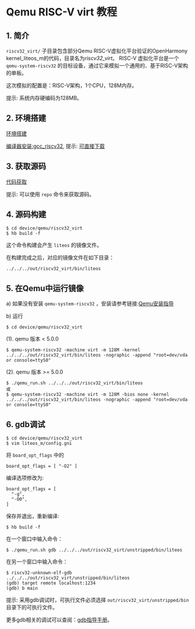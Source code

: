 # Qemu RISC-V virt 教程

## 1. 简介
`riscv32_virt/` 子目录包含部分Qemu RISC-V虚拟化平台验证的OpenHarmony kernel\_liteos\_m的代码，目录名为*riscv32_virt*。
RISC-V 虚拟化平台是一个 `qemu-system-riscv32` 的目标设备，通过它来模拟一个通用的、基于RISC-V架构的单板。

这次模拟的配置是：RISC-V架构，1个CPU，128M内存。

提示: 系统内存硬编码为128MB。

## 2. 环境搭建

[环境搭建](https://gitee.com/openharmony/docs/blob/master/zh-cn/device-dev/quick-start/quickstart-lite-env-setup.md)

[编译器安装:gcc_riscv32](https://gitee.com/openharmony/docs/blob/master/zh-cn/device-dev/quick-start/quickstart-lite-steps-hi3861-setting.md#section34435451256), 
提示: [可直接下载](https://repo.huaweicloud.com/harmonyos/compiler/gcc_riscv32/7.3.0/linux/gcc_riscv32-linux-7.3.0.tar.gz)

## 3. 获取源码

[代码获取](https://gitee.com/openharmony/docs/blob/master/zh-cn/device-dev/get-code/sourcecode-acquire.md)

提示: 可以使用 `repo` 命令来获取源码。

## 4. 源码构建

```
$ cd device/qemu/riscv32_virt
$ hb build -f
```

这个命令构建会产生 `liteos` 的镜像文件。

在构建完成之后，对应的镜像文件在如下目录：
```
../../../out/riscv32_virt/bin/liteos
```
## 5. 在Qemu中运行镜像

a) 如果没有安装 `qemu-system-riscv32` ，安装请参考链接:[Qemu安装指导](https://gitee.com/openharmony/device_qemu/blob/master/README_zh.md)

b) 运行

```
$ cd device/qemu/riscv32_virt
```

(1). qemu 版本 < 5.0.0 

```
$ qemu-system-riscv32 -machine virt -m 128M -kernel ../../../out/riscv32_virt/bin/liteos -nographic -append "root=dev/vda or console=ttyS0"
```

(2). qemu 版本 >= 5.0.0 

```
$ ./qemu_run.sh ../../../out/riscv32_virt/bin/liteos
或
$ qemu-system-riscv32 -machine virt -m 128M -bios none -kernel ../../../out/riscv32_virt/bin/liteos -nographic -append "root=dev/vda or console=ttyS0"
```
## 6. gdb调试

```
$ cd device/qemu/riscv32_virt
$ vim liteos_m/config.gni
```

将 `board_opt_flags` 中的

```
board_opt_flags = [ "-O2" ]
```

编译选项修改为:

```
board_opt_flags = [
  "-g",
  "-O0",
]
```

保存并退出，重新编译:

```
$ hb build -f
```

在一个窗口中输入命令：

```
$ ./qemu_run.sh gdb ../../../out/riscv32_virt/unstripped/bin/liteos
```

在另一个窗口中输入命令：

```
$ riscv32-unknown-elf-gdb ../../../out/riscv32_virt/unstripped/bin/liteos
(gdb) target remote localhost:1234
(gdb) b main
```

提示: 采用gdb调试时，可执行文件必须选择 `out/riscv32_virt/unstripped/bin` 目录下的可执行文件。

更多gdb相关的调试可以查阅：[gdb指导手册](https://sourceware.org/gdb/current/onlinedocs/gdb)。
